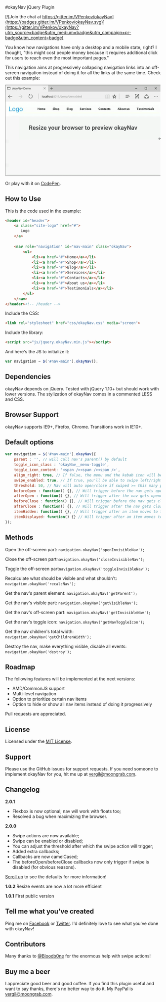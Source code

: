 #okayNav jQuery Plugin

[![Join the chat at https://gitter.im/VPenkov/okayNav](https://badges.gitter.im/VPenkov/okayNav.svg)](https://gitter.im/VPenkov/okayNav?utm_source=badge&utm_medium=badge&utm_campaign=pr-badge&utm_content=badge)


You know how navigations have only a desktop and a mobile state, right? I thought, "this might cost people money because it requires additional click for users to reach even the most important pages."

This navigation aims at progressively collapsing navigation links into an off-screen navigation instead of doing it for all the links at the same time. Check out this example:

![okayNav Demo](demo.gif)

Or play with it on [CodePen](http://codepen.io/VPenkov/pen/wMZBOg).

## How to Use
This is the code used in the example:
```html
<header id="header">
    <a class="site-logo" href="#">
       Logo
    </a>
    
    <nav role="navigation" id="nav-main" class="okayNav">
        <ul>
            <li><a href="#">Home</a></li>
            <li><a href="#">Shop</a></li>
            <li><a href="#">Blog</a></li>
            <li><a href="#">Services</a></li>
            <li><a href="#">Contacts</a></li>
            <li><a href="#">About us</a></li>
            <li><a href="#">Testimonials</a></li>
        </ul>
    </nav>
</header><!-- /header -->
```
Include the CSS:
```html
<link rel="stylesheet" href="css/okayNav.css" media="screen">
```
Include the library:
```html
<script src="js/jquery.okayNav.min.js"></script>
```

And here's the JS to initialize it:
```javascript
var navigation = $('#nav-main').okayNav();
```

## Dependencies
okayNav depends on jQuery. Tested with jQuery 1.10+ but should work with lower versions.
The stylization of okayNav comes in a commented LESS and CSS.

## Browser Support
okayNav supports IE9+, Firefox, Chrome. Transitions work in IE10+.

## Default options
```javascript
var navigation = $('#nav-main').okayNav({
	parent : '', // will call nav's parent() by default
    toggle_icon_class : 'okayNav__menu-toggle',
    toggle_icon_content: '<span /><span /><span />',
    align_right: true, // If false, the menu and the kebab icon will be on the left
    swipe_enabled: true, // If true, you'll be able to swipe left/right to open the navigation
    threshold: 50, // Nav will auto open/close if swiped >= this many percent
    beforeOpen : function() {}, // Will trigger before the nav gets opened
    afterOpen : function() {}, // Will trigger after the nav gets opened
    beforeClose : function() {}, // Will trigger before the nav gets closed
    afterClose : function() {}, // Will trigger after the nav gets closed
    itemHidden: function() {}, // Will trigger after an item moves to the hidden navigation
    itemDisplayed: function() {} // Will trigger after an item moves to the visible navigation
});
```

## Methods
Open the off-screen part: ``navigation.okayNav('openInvisibleNav');``

Close the off-screen part``navigation.okayNav('closeInvisibleNav');``

Toggle the off-screen part``navigation.okayNav('toggleInvisibleNav');``

Recalculate what should be visible and what shouldn't: ``navigation.okayNav('recalcNav');``

Get the nav's parent element: ``navigation.okayNav('getParent');``

Get the nav's visible part: ``navigation.okayNav('getVisibleNav');``

Get the nav's off-screen part: ``navigation.okayNav('getInvisibleNav');``

Get the nav's toggle icon: ``navigation.okayNav('getNavToggleIcon');``

Get the nav children's total width: ``navigation.okayNav('getChildrenWidth');``

Destroy the nav, make everything visible, disable all events: ``navigation.okayNav('destroy');``

## Roadmap
The following features will be implemented at the next versions:
- AMD/CommonJS support
- Multi-level navigation
- Option to prioritize certain nav items
- Option to hide or show all nav items instead of doing it progressively

Pull requests are appreciated.

## License
Licensed under the [MIT License](https://opensource.org/licenses/MIT).

## Support
Please use the GitHub issues for support requests. If you need someone to implement okayNav for you, hit me up at [vergil@moongrab.com](vergil@moongrab.com).

## Changelog
**2.0.1**
- Flexbox is now optional; nav will work with floats too;
- Resolved a bug when maximizing the browser.

**2.0.0**
- Swipe actions are now available;
- Swipe can be enabled or disabled;
- You can adjust the threshold after which the swipe action will trigger;
- Added extra callbacks;
- Callbacks are now camelCased;
- The beforeOpen/beforeClose callbacks now only trigger if swipe is disabled (for obvious reasons).

[Scroll up](#default-options) to see the defaults for more information!

**1.0.2**
Resize events are now a lot more efficient

**1.0.1**
First public version

## Tell me what you've created
Ping me on [Facebook](http://fb.com/vergil.penkov) or [Twitter](http://twitter.com/vergilpenkov). I'd definitely love to see what you've done with okayNav!

## Contributors
Many thanks to [@Bloodb0ne](https://github.com/bloodb0ne) for the enormous help with swipe actions!

## Buy me a beer
I appreciate good beer and good coffee. If you find this plugin useful and want to say thanks, there's no better way to do it. My PayPal is [vergil@moongrab.com](vergil@moongrab.com).